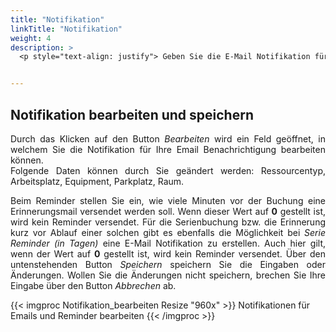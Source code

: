 ```yaml
---
title: "Notifikation"
linkTitle: "Notifikation"
weight: 4
description: >
  <p style="text-align: justify"> Geben Sie die E-Mail Notifikation für die verschiedenen Ressourcentypen wie Räume, Arbeitsplätze, Equipment und Parkplätze an. Dabei unterscheiden Sie zwischen Buchungsnotifikation und Reminder. Wenn die Notifikation aktiviert ist, wird beim Abschluss einer Reservation eine Bestätigungsmail versendet. </p>


---
```


## Notifikation bearbeiten und speichern

<p style="text-align: justify">
Durch das Klicken auf den Button <i>Bearbeiten</i> wird ein Feld geöffnet, in welchem Sie die Notifikation für Ihre Email Benachrichtigung bearbeiten können. </br>
Folgende Daten können durch Sie geändert werden: Ressourcentyp, Arbeitsplatz, Equipment, Parkplatz, Raum. </p>

<p style="text-align: justify">
Beim Reminder stellen Sie ein, wie viele Minuten vor der Buchung eine Erinnerungsmail versendet werden soll. Wenn dieser Wert auf <b>0</b> gestellt ist, wird kein Reminder versendet. Für die Serienbuchung bzw. die Erinnerung kurz vor Ablauf einer solchen gibt es ebenfalls die Möglichkeit bei <i>Serie Reminder (in Tagen)</i> eine E-Mail Notifikation zu erstellen. Auch hier gilt, wenn der Wert auf <b>0</b> gestellt ist, wird kein Reminder versendet.
Über den untenstehenden Button <i>Speichern</i> speichern Sie die Eingaben oder Änderungen. Wollen Sie die Änderungen nicht speichern, brechen Sie Ihre Eingabe über den Button <i>Abbrechen</i> ab. </p>

{{< imgproc Notifikation_bearbeiten Resize "960x" >}}
Notifikationen für Emails und Reminder bearbeiten
{{< /imgproc >}}


